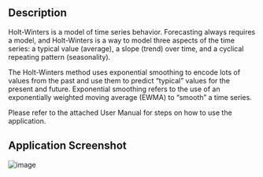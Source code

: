 ## Description
Holt-Winters is a model of time series behavior. Forecasting always requires a model, and Holt-Winters is a way to model three aspects of the time series: a typical value (average), a slope (trend) over time, and a cyclical repeating pattern (seasonality).

The Holt-Winters method uses exponential smoothing to encode lots of values from the past and use them to predict “typical” values for the present and future. Exponential smoothing refers to the use of an exponentially weighted moving average (EWMA) to “smooth” a time series.

Please refer to the attached User Manual for steps on how to use the application.

## Application Screenshot
![image](https://github.com/GoodbyeKittyy/Triple-Exponential-Smoothing-Forecasting-Method/assets/161730857/009dc4bd-728b-443d-94cb-6d77a38adabf)
